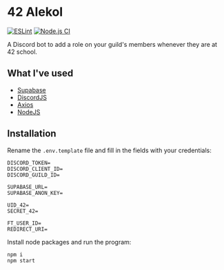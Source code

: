 # 42 Alekol

[![ESLint](https://github.com/theovgl/bot_alekol/actions/workflows/lint.yml/badge.svg)](https://github.com/theovgl/bot_alekol/actions/workflows/lint.yml)
[![Node.js CI](https://github.com/theovgl/bot_alekol/actions/workflows/node.yml/badge.svg?branch=main)](https://github.com/theovgl/bot_alekol/actions/workflows/node.yml)

A Discord bot to add a role on your guild's members whenever they are at 42 school.

## What I've used

- [Supabase](https://github.com/supabase/supabase)
- [DiscordJS](https://github.com/discordjs/discord.js)
- [Axios](https://github.com/axios/axios)
- [NodeJS](https://github.com/nodejs/node)

## Installation

Rename the `.env.template` file and fill in the fields with your credentials:

```
DISCORD_TOKEN=
DISCORD_CLIENT_ID=
DISCORD_GUILD_ID=

SUPABASE_URL=
SUPABASE_ANON_KEY=

UID_42=
SECRET_42=

FT_USER_ID=
REDIRECT_URI=
```

Install node packages and run the program:

```sh
npm i
npm start
```
